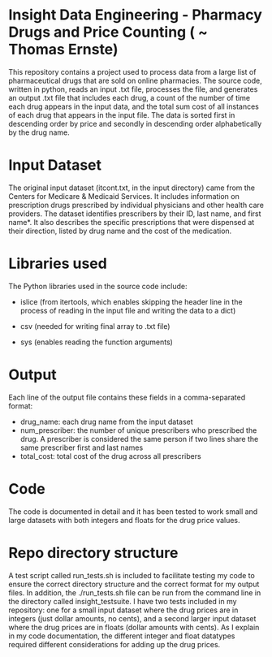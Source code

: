 # Insight Data Engineering - Pharmacy Drugs and Price Counting ( ~ Thomas Ernste)

This repository contains a project used to process data from a large list of pharmaceutical drugs that are sold on online pharmacies. The source code, written in python, reads an input .txt file, processes the file, and generates an output .txt file that includes each drug, a count of the number of time each drug appears in the input data, and the total sum cost of all instances of each drug that appears in the input file. The data is sorted first in descending order by price and secondly in descending order alphabetically by the drug name.


# Input Dataset

The original input dataset (itcont.txt, in the input directory) came from the Centers for Medicare & Medicaid Services. It includes information on prescription drugs prescribed by individual physicians and other health care providers. The dataset identifies prescribers by their ID, last name, and first name*. It also describes the specific prescriptions that were dispensed at their direction, listed by drug name and the cost of the medication.


# Libraries used

The Python libraries used in the source code include:

- islice (from itertools, which enables skipping the header line in the process of reading in the input file and writing the data to a dict)

- csv (needed for writing final array to .txt file)

- sys (enables reading the function arguments)


# Output

Each line of the output file contains these fields in a comma-separated format:

- drug_name: each drug name from the input dataset
- num_prescriber: the number of unique prescribers who prescribed the drug. A prescriber is considered the same person if two lines share the same prescriber first and last names
- total_cost: total cost of the drug across all prescribers


# Code

The code is documented in detail and it has been tested to work small and large datasets with both integers and floats for the drug price values.


# Repo directory structure

A test script called run_tests.sh is included to facilitate testing my code to ensure the correct directory structure and the correct format for my output files. In addition, the ./run_tests.sh file can be run from the command line in the directory called insight_testsuite. I have two tests included in my repository: one for a small input dataset where the drug prices are in integers (just dollar amounts, no cents), and a second larger input dataset where the drug prices are in floats (dollar amounts with cents). As I explain in my code documentation, the different integer and float datatypes required different considerations for adding up the drug prices.
